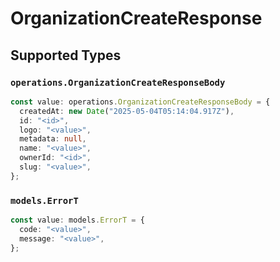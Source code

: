 # OrganizationCreateResponse


## Supported Types

### `operations.OrganizationCreateResponseBody`

```typescript
const value: operations.OrganizationCreateResponseBody = {
  createdAt: new Date("2025-05-04T05:14:04.917Z"),
  id: "<id>",
  logo: "<value>",
  metadata: null,
  name: "<value>",
  ownerId: "<id>",
  slug: "<value>",
};
```

### `models.ErrorT`

```typescript
const value: models.ErrorT = {
  code: "<value>",
  message: "<value>",
};
```


